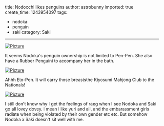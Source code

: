 title: Nodocchi likes penguins
author: astrobunny
imported: true
create_time: 1243954097
tags:
- nodoka
- penguin
- saki
category: Saki
---
 [![](wp-uploads/2009/06/wpid-underwater-mahjong-saki-08-aa826bbf-0-500x281.jpg "Picture")](/images/wp-uploads/2009/06/wpid-underwater-mahjong-saki-08-aa826bbf-0.jpg)  
  
It seems Nodoka's penguin ownership is not limited to Pen-Pen. She also have a Rubber Penguini to accompany her in the bath.  
<!--more-->  
 [![](wp-uploads/2009/06/wpid-underwater-mahjong-saki-08-aa826bbf-1-500x281.jpg "Picture")](/images/wp-uploads/2009/06/wpid-underwater-mahjong-saki-08-aa826bbf-1.jpg)  
  
Ahhh Eto-Pen. It will carry those breaststhe Kiyosumi Mahjong Club to the Nationals!  
  
 [![](wp-uploads/2009/06/wpid-underwater-mahjong-saki-08-aa826bbf-2-500x281.jpg "Picture")](/images/wp-uploads/2009/06/wpid-underwater-mahjong-saki-08-aa826bbf-2.jpg)  
  
I still don't know why I get the feelings of raeg when I see Nodoka and Saki go all lovey dovey. I mean I like yuri and all, and the embarassment girls radiate when being violated by their own gender etc etc. But somehow Nodoka x Saki doesn't sit well with me.